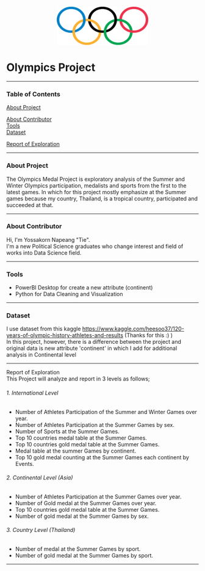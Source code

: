<p align="center">
  <img width="240" height="100" src="https://github.com/ynt29/Olympics_Project/blob/main/data/olympic_rings.png">
</p>

# Olympics Project
----------------------------------------------
### Table of Contents
<a href="#About Project">About Project</a>
<div id="About Project"> 
</div>
<a href="#About Contributor">About Contributor</a>
<div id="About Contributor"> 
</div>
<a href="#Tools">Tools</a>
<div id="Tools"> 
</div>
<a href="#Dataset">Dataset</a>
<div id="Dataset"> 
</div>

<a href="#Report of Exploration">Report of Exploration</a>


----------------------------------------------
### About Project
The Olympics Medal Project is exploratory analysis of the Summer and Winter Olympics participation, medalists and sports from the first to the latest games. In which for this project mostly emphasize at the Summer games because my country, Thailand, is a tropical country, participated and succeeded at that.

----------------------------------------------
### About Contributor
Hi, I'm Yossakorn Napeang "Tie".  \
I'm a new Political Science graduates who change interest and field of works into Data Science field.

----------------------------------------------
### Tools
* PowerBI Desktop for create a new attribute (continent)
* Python for Data Cleaning and Visualization
----------------------------------------------
### Dataset
I use dataset from this kaggle https://www.kaggle.com/heesoo37/120-years-of-olympic-history-athletes-and-results (Thanks for this :) )\
In this project, however, there is a difference between the project and original data is new attribute 'continent' in which I add for additional analysis in Continental level

----------------------------------------------
<div id="Report of Exploration">Report of Exploration</div>
This Project will analyze and report in 3 levels as follows;

###### 1. International Level 
* Number of Athletes Participation of the Summer and Winter Games over year.
* Number of Athletes Participation at the Summer Games by sex.
* Number of Sports at the Summer Games.
* Top 10 countries medal table at the Summer Games.
* Top 10 countries gold medal table at the Summer Games.
* Medal table at the summer Games by continent.
* Top 10 gold medal counting at the Summer Games each continent by Events.

###### 2. Continental Level (Asia)
* Number of Athletes Participation at the Summer Games over year.
* Number of Gold medal at the Summer Games over year. 
* Top 10 countries gold medal table at the Summer Games.
* Number of gold medal at the Summer Games by sex.

###### 3. Country Level (Thailand)
* Number of medal at the Summer Games by sport.
* Number of gold medal at the Summer Games by sport.




----------------------------------------------

